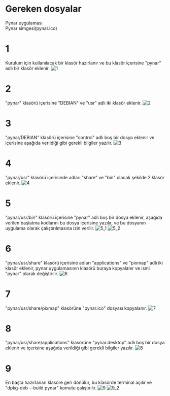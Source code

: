 # Gereken dosyalar
Pynar uygulaması
<br>
Pynar simgesi(pynar.ico)

# 1
Kurulum için kullanılacak bir klasör hazırlanır ve bu klasör içerisine "pynar" adlı bir klasör eklenir.
![1](https://user-images.githubusercontent.com/43936380/116034719-71271e80-a66c-11eb-98e1-acdd0620164f.png)

# 2
"pynar" klasörü içerisine "DEBIAN" ve "usr" adlı iki klasör eklenir.
![2](https://user-images.githubusercontent.com/43936380/116034723-74220f00-a66c-11eb-94d3-2c2128a605f1.png)

# 3
"pynar/DEBIAN" klasörü içerisine "control" adlı boş bir dosya eklenir ve içerisine aşağıda verildiği gibi gerekli bilgiler yazılır.
![3](https://user-images.githubusercontent.com/43936380/116034741-7e440d80-a66c-11eb-85a2-ce45beb9070c.png)

# 4
"pynar/usr" klasörü içerisinde adları "share" ve "bin" olacak şekilde 2 klasör eklenir.
![4](https://user-images.githubusercontent.com/43936380/116034748-800dd100-a66c-11eb-9528-1d7b6795306e.png)

# 5
"pynar/usr/bin" klasörü içerisine "pynar" adlı boş bir dosya eklenir, aşağıda verilen başlatma kodlarını bu dosya içerisine yazılır, ve bu dosyanın uygulama olarak çalıştırılmasına izin verilir.
![5_1](https://user-images.githubusercontent.com/43936380/116034753-82702b00-a66c-11eb-9000-4b7922421b18.png)
![5_2](https://user-images.githubusercontent.com/43936380/116034760-8439ee80-a66c-11eb-8cfd-046ef6fd8d93.png)

# 6
"pynar/usr/share" klasörü içerisine adları "applications" ve "pixmap" adlı iki klasör eklenir, pynar uygulamasının klasörü buraya kopyalanır ve ismi "pynar" olarak değiştirilir.
![6](https://user-images.githubusercontent.com/43936380/116034767-869c4880-a66c-11eb-9850-f84c489dffed.png)

# 7
"pynar/usr/share/pixmap" klasörüne "pynar.ico" dosyası kopyalanır.
![7](https://user-images.githubusercontent.com/43936380/116034778-89973900-a66c-11eb-9244-72a3e08aa6b3.png)

# 8
"pynar/usr/share/applications" klasörüne "pynar.desktop" adlı boş bir dosya eklenir ve içerisine aşağıda verildiği gibi gerekli bilgiler yazılır.
![8](https://user-images.githubusercontent.com/43936380/116034785-8c922980-a66c-11eb-8395-b8804ff5c0da.png)

# 9
En başta hazırlanan klasöre geri dönülür, bu klasörde terminal açılır ve "dpkg-deb --build pynar" komutu çalıştırılır.
![9](https://user-images.githubusercontent.com/43936380/116034792-8ef48380-a66c-11eb-8d4b-7c21f422db2b.png)
![9_2](https://user-images.githubusercontent.com/43936380/116034798-9156dd80-a66c-11eb-9ff2-c42ce1e07040.png)
